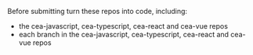 Before submitting turn these repos into code, including:

- the cea-javascript, cea-typescript, cea-react and cea-vue repos
- each branch in the cea-javascript, cea-typescript, cea-react and cea-vue repos
